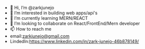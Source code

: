 - 👋 Hi, I’m @zarkjunejo
- 👀 I’m interested in building web apps/api's 
- 🌱 I’m currently learning MERN/REACT
- 💞️ I’m looking to collaborate on React/FrontEnd/Mern developer
- 📫 How to reach me 
- email:zarkjunejo@gmail.com
- LindedIn:https://www.linkedin.com/in/zark-junejo-46b878149/
